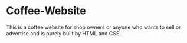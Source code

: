 # Coffee-Website
This is a coffee website for shop owners or anyone who wants to sell or advertise and is purely built by HTML and CSS 
